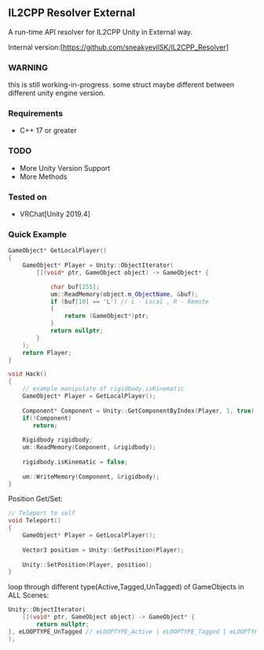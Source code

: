 ## IL2CPP Resolver External
A run-time API resolver for IL2CPP Unity in External way.

Internal version:[https://github.com/sneakyevilSK/IL2CPP_Resolver]

### WARNING
this is still working-in-progress.
some struct maybe different between different unity engine version.

### Requirements
* C++ 17 or greater

### TODO
* More Unity Version Support
* More Methods

### Tested on
* VRChat[Unity 2019.4]

### Quick Example
```cpp
GameObject* GetLocalPlayer()
{
    GameObject* Player = Unity::ObjectIterator(
        [](void* ptr, GameObject object) -> GameObject* {

            char buf[255];
            um::ReadMemory(object.m_ObjectName, &buf);
            if (buf[10] == 'L') // L - Local , R - Remote
            {
                return (GameObject*)ptr;
            }
            return nullptr;
        }
    );
    return Player;
}

void Hack()
{
    // example manipulate of rigidbody.isKinematic
    GameObject* Player = GetLocalPlayer();
    
    Component* Component = Unity::GetComponentByIndex(Player, 1, true);
    if(!Component)
       return;
    
    Rigidbody rigidbody;
    um::ReadMemory(Component, &rigidbody);
    
    rigidbody.isKinematic = false;
    
    um::WriteMemory(Component, &rigidbody);
}
```

Position Get/Set:
```cpp
// Teleport to self
void Teleport()
{
    GameObject* Player = GetLocalPlayer();
    
    Vector3 position = Unity::GetPosition(Player);
   
    Unity::SetPosition(Player, position); 
}

```

loop through different type(Active,Tagged,UnTagged) of GameObjects in ALL Scenes:
```cpp
Unity::ObjectIterator(
    [](void* ptr, GameObject object) -> GameObject* {
        return nullptr;
}, eLOOPTYPE_UnTagged // eLOOPTYPE_Active | eLOOPTYPE_Tagged | eLOOPTYPE_UnTagged
);
```
